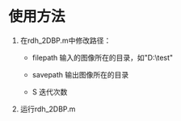 # 使用方法

1. 在rdh_2DBP.m中修改路径：

   - filepath 输入的图像所在的目录，如"D:\test\"

   - savepath 输出图像所在的目录
   - S 迭代次数

2. 运行rdh_2DBP.m
